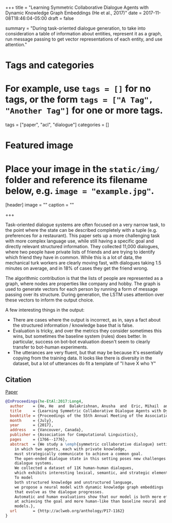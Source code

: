 +++
title = "Learning Symmetric Collaborative Dialogue Agents with Dynamic Knowledge Graph Embeddings (He et al., 2017)"
date = 2017-11-08T18:46:04-05:00
draft = false

summary = "During task-oriented dialogue generation, to take into consideration a table of information about entities, represent it as a graph, run message passing to get vector representations of each entity, and use attention."

# Tags and categories
# For example, use `tags = []` for no tags, or the form `tags = ["A Tag", "Another Tag"]` for one or more tags.
tags = ["paper", "acl", "dialogue"]
categories = []

# Featured image
# Place your image in the `static/img/` folder and reference its filename below, e.g. `image = "example.jpg"`.
[header]
image = ""
caption = ""

+++

Task-oriented dialogue systems are often focused on a very narrow task, to the point where the state can be described completely with a tuple (e.g. preferences for a restaurant).
This paper sets up a more challenging task with more complex language use, while still having a specific goal and directly relevant structured information.
They collected 11,000 dialogues, where two people have private lists of friends and are trying to identify which friend they have in common.
While this is a lot of data, the mechanical turk workers are clearly moving fast, with dialogues taking 1.5 minutes on average, and in 18% of cases they get the friend wrong.

The algorithmic contribution is that the lists of people are represented as a graph, where nodes are properties like company and hobby.
The graph is used to generate vectors for each person by running a form of message passing over its structure.
During generation, the LSTM uses attention over these vectors to inform the output choice.

A few interesting things in the output:

- There are cases where the output is incorrect, as in, says a fact about the structured information / knowledge base that is false.
- Evaluation is tricky, and over the metrics they consider sometimes this wins, but sometimes the baseline system (rules) does better. In particular, success on bot-bot evaluation doesn't seem to clearly transfer to bot-human experiments.
- The utterances are very fluent, but that may be because it's essentially copying from the training data. It looks like there is diversity in the dataset, but a lot of utterances do fit a template of "I have X who Y"

## Citation

[Paper](http://aclweb.org/anthology/P17-1162)

```bibtex
@InProceedings{he-EtAl:2017:Long4,
  author    = {He, He  and  Balakrishnan, Anusha  and  Eric, Mihail  and  Liang, Percy},
  title     = {Learning Symmetric Collaborative Dialogue Agents with Dynamic Knowledge Graph Embeddings},
  booktitle = {Proceedings of the 55th Annual Meeting of the Association for Computational Linguistics (Volume 1: Long Papers)},
  month     = {July},
  year      = {2017},
  address   = {Vancouver, Canada},
  publisher = {Association for Computational Linguistics},
  pages     = {1766--1776},
  abstract  = {We study a \emph{symmetric collaborative dialogue} setting
	in which two agents, each with private knowledge,
	must strategically communicate to achieve a common goal.
	The open-ended dialogue state in this setting poses new challenges for existing
	dialogue systems.
	We collected a dataset of 11K human-human dialogues,
	which exhibits interesting lexical, semantic, and strategic elements.
	To model
	both structured knowledge and unstructured language,
	we propose a neural model with dynamic knowledge graph embeddings
	that evolve as the dialogue progresses.
	Automatic and human evaluations show that our model is both more effective
	at achieving the goal and more human-like than baseline neural and rule-based
	models.},
  url       = {http://aclweb.org/anthology/P17-1162}
}
```
